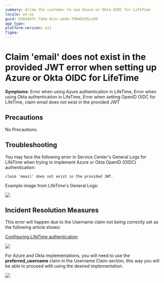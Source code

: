 ```yaml
---
summary: Allow the customer to use Azure or Okta OIDC for LifeTime
locale: en-us
guid: b28d447c-7a5e-4cec-ae4e-7994b2d5cc69
app_type: 
platform-version: o11
figma:
---
```


# Claim 'email' does not exist in the provided JWT error when setting up Azure or Okta OIDC for LifeTime

**Symptoms**: Error when using Azure authentication in LifeTime, Error when using Okta authentication in LifeTime, Error when setting OpenID OIDC for LifeTime, claim email does not exist in the provided JWT

## Precautions

No Precautions.

## Troubleshooting

You may face the following error in Service Center's General Logs for LifeTime when trying to implement Azure or Okta OpenID (OIDC) authentication:

`claim 'email' does not exist in the provided JWT.`

Example image from LifeTime's General Logs:

![](https://lh7-us.googleusercontent.com/QgJWwPhlLhPJVQ6Z2Rm5Pnh9pQNJKORwvRQtfQGDRVoz-LET6q0b3OuDWdgg4IFseUHFeG-csaf9F6i7uryixex9N4vuGvuwDyQFBj_AwQWwJqTsLTA67rbbxWp1cRMcgbJyP34W3bnQEUULramxgwE)

## Incident Resolution Measures

This error will happen due to the Username claim not being correctly set as the following article shows:

[Configuring LifeTime authentication](https://success.outsystems.com/documentation/11/managing_the_applications_lifecycle/manage_it_users/it_users_integration_with_external_idp_via_openid_connect/configuring_lifetime_authentication/)

![](https://lh7-us.googleusercontent.com/uNsKw4cK3ZXlQh8zH7bZhqbtrrRnMo_WaK8kCP9Uj1_3nAq2YnieUFSIJh1nmNrj5AAtWHNA_SsCHt6Gfw_-hQM6PLuUuMecZCFALbwrbbWQkM9R4l_SDc6DyXoH_Dxje1nw6M6qbUUe7mDN7Xyu9ls)

For Azure and Okta implementations, you will need to use the **preferred_username** claim in the Username Claim section, this way you will be able to proceed with using the desired implementation.

![](https://lh7-us.googleusercontent.com/pJsQOnBdCyTkRi5mAcylDDt_6PHY3naGdUT1iggUDPAl5qiTmoMIyz2MZQsrM7rmfCm7wxbpHtBT3wFMY0s_pYyJ82RcYp2eybO4JKBbIwBVbiD7sn9gfp1ICjIyhaaBAC-7anJmc2JWusafUj1PScU)